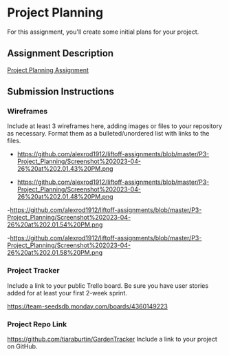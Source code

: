 # Project Planning
For this assignment, you'll create some initial plans for your project.

## Assignment Description
[Project Planning Assignment](https://education.launchcode.org/liftoff/modules/assignments/project-planning)

## Submission Instructions

### Wireframes

Include at least 3 wireframes here, adding images or files to your repository as necessary. Format them as a bulleted/unordered list with links to the files.
- https://github.com/alexrod1912/liftoff-assignments/blob/master/P3-Project_Planning/Screenshot%202023-04-26%20at%202.01.43%20PM.png

- https://github.com/alexrod1912/liftoff-assignments/blob/master/P3-Project_Planning/Screenshot%202023-04-26%20at%202.01.48%20PM.png

-https://github.com/alexrod1912/liftoff-assignments/blob/master/P3-Project_Planning/Screenshot%202023-04-26%20at%202.01.54%20PM.png

-https://github.com/alexrod1912/liftoff-assignments/blob/master/P3-Project_Planning/Screenshot%202023-04-26%20at%202.01.58%20PM.png

### Project Tracker

Include a link to your public Trello board. Be sure you have user stories added for at least your first 2-week sprint.

https://team-seedsdb.monday.com/boards/4360149223

### Project Repo Link
https://github.com/tiaraburtin/GardenTracker
Include a link to your project on GitHub.
